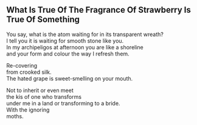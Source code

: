 What Is True Of The Fragrance Of Strawberry Is True Of Something
----------------------------------------------------------------
You say, what is the atom waiting for in its transparent wreath?  
I tell you it is waiting for smooth stone like you.  
In my archipeligos at afternoon you are like a shoreline  
and your form and colour the way I refresh them.  
  
Re-covering  
from crooked silk.  
The hated grape is sweet-smelling on your mouth.  
  
Not to inherit or even meet  
the kis of one who transforms  
under me in a land or transforming to a bride.  
With the ignoring  
moths.  
